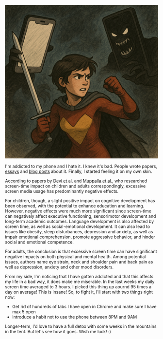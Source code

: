 <!--
.. title: Phone addiction
.. slug: screen-addiction
.. date: 2025-07-22
.. tags: reflection, well-being
.. type: text
.. description: screen-addiction
-->

<div class ="blog_pic">
    <img class="blog_pic" src="/images/posts/2025/phone-demons.png">
</div>


I'm addicted to my phone and I hate it. I knew it's bad. People wrote papers, [essays](https://aeon.co/essays/our-crisis-is-not-loneliness-but-human-beings-becoming-invisible)
and [blog posts](https://homolova.sk/blog/phone-addiction/) about it. 
Finally, I started feeling it on my own skin.

According to papers by [Devi et al.](https://pmc.ncbi.nlm.nih.gov/articles/PMC10852174/)
and  [Muppalla et al.](https://pmc.ncbi.nlm.nih.gov/articles/PMC10353947/), who researched screen-time impact on children and adults correspondingly,
excessive screen media usage has predominantly negative effects.

<!-- TEASER_END -->

For children, though, a slight positive impact on cognitive development has been observed, with the potential
to enhance education and learning. However, negative effects were much more significant since screen-time
can negatively affect executive functioning, sensorimotor development and long-term academic outcomes.
Language development is also affected by screen time, as well as social-emotional development. It can also lead to
issues like obesity, sleep disturbances, depression and anxiety, as well as impair emotional comprehension,
promote aggressive behavior, and hinder social and emotional competence.

For adults, the conclusion is that excessive screen time can have significant negative impacts on both physical and mental health. 
Among potential issues, authors name eye strain, neck and shoulder pain and back pain as well as depression, anxiety and other mood disorders.

From my side, I'm noticing that I have gotten addicted and that this affects my life in a bad way, it does make me miserable. 
In the last weeks my daily screen time averaged to 3 hours. I picked this thing up aournd 95 times a day on average!
This is insane! So, to fight it, I'll start with two things right now:
<ul>
<li>Get rid of hundreds of tabs I have open in Chrome and make sure I have max 5 open</li>
<li>Introduce a habit not to use the phone between 8PM and 9AM </li>
</ul>

Longer-term, I'd love to have a full detox with some weeks in the mountains in the tent. But let's see how it goes.
Wish me luck! :)


